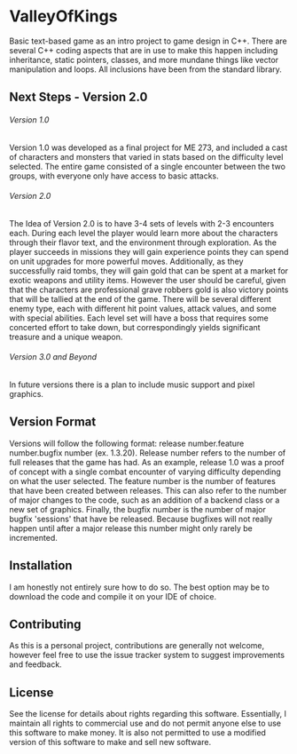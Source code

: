 # ValleyOfKings
Basic text-based game as an intro project to game design in C++. There are several C++ coding aspects that are in use to make this happen including inheritance, static pointers, classes, and more mundane things like vector manipulation and loops. All inclusions have been from the standard library.

## Next Steps - Version 2.0
###### Version 1.0
Version 1.0 was developed as a final project for ME 273, and included a cast of characters and monsters that varied in stats based on the difficulty level selected. The entire game consisted of a single encounter between the two groups, with everyone only have access to basic attacks.
###### Version 2.0
The Idea of Version 2.0 is to have 3-4 sets of levels with 2-3 encounters each. During each level the player would learn more about the characters through their flavor text, and the environment through exploration. As the player succeeds in missions they will gain experience points they can spend on unit upgrades for more powerful moves. Additionally, as they successfully raid tombs, they will gain gold that can be spent at a market for exotic weapons and utility items. However the user should be careful, given that the characters are professional grave robbers gold is also victory points that will be tallied at the end of the game. 
There will be several different enemy type, each with different hit point values, attack values, and some with special abilities. Each level set will have a boss that requires some concerted effort to take down, but correspondingly yields significant treasure and a unique weapon. 
###### Version 3.0 and Beyond
In future versions there is a plan to include music support and pixel graphics.

## Version Format
Versions will follow the following format: release number.feature number.bugfix number (ex. 1.3.20). Release number refers to the number of full releases that the game has had. As an example, release 1.0 was a proof of concept with a single combat encounter of varying difficulty depending on what the user selected. The feature number is the number of features that have been created between releases. This can also refer to the number of major changes to the code, such as an addition of a backend class or a new set of graphics. Finally, the bugfix number is the number of major bugfix 'sessions' that have be released. Because bugfixes will not really happen until after a major release this number might only rarely be incremented. 

## Installation
I am honestly not entirely sure how to do so. The best option may be to download the code and compile it on your IDE of choice.

## Contributing
As this is a personal project, contributions are generally not welcome, however feel free to use the issue tracker system to suggest improvements and feedback.

## License
See the license for details about rights regarding this software. Essentially, I maintain all rights to commercial use and do not permit anyone else to use this software to make money. It is also not permitted to use a modified version of this software to make and sell new software.
